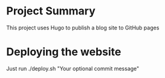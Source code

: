 # Project Summary
This project uses Hugo to publish a blog site to GitHub pages

# Deploying the website
Just run ./deploy.sh "Your optional commit message"
